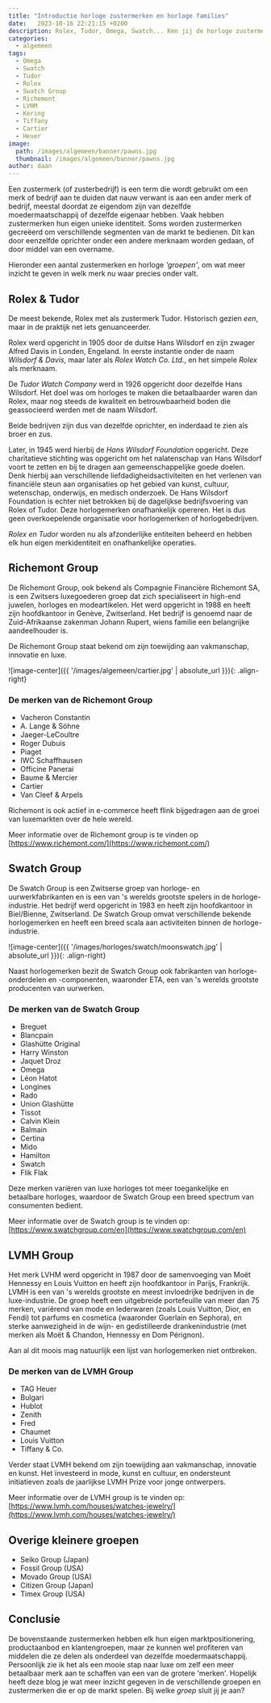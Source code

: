 ```yaml
---
title: "Introductie horloge zustermerken en horloge families"
date:   2023-10-16 22:21:15 +0200
description: Rolex, Tudor, Omega, Swatch... Ken jij de horloge zustermerken? In deze blog bespreken we de grote horlogefamilies 
categories:
  - algemeen
tags:
  - Omega
  - Swatch
  - Tudor
  - Rolex
  - Swatch Group
  - Richemont
  - LVHM
  - Kering
  - Tiffany
  - Cartier
  - Heuer
image: 
  path: /images/algemeen/banner/pawns.jpg
  thumbnail: /images/algemeen/banner/pawns.jpg
author: daan
---
```

Een zustermerk (of zusterbedrijf) is een term die wordt gebruikt om een merk of bedrijf aan te duiden dat nauw verwant is aan een ander merk of bedrijf, meestal doordat ze eigendom zijn van dezelfde moedermaatschappij of dezelfde eigenaar hebben. Vaak hebben zustermerken hun eigen unieke identiteit. Soms worden zustermerken gecreëerd om verschillende segmenten van de markt te bedienen. Dit kan door eenzelfde oprichter onder een andere merknaam worden gedaan, of door middel van een overname.

Hieronder een aantal zustermerken en horloge _'groepen'_, om wat meer inzicht te geven in welk merk nu waar precies onder valt.

## Rolex & Tudor
De meest bekende, Rolex met als zustermerk Tudor. Historisch gezien _een_, maar in de praktijk net iets genuanceerder.

Rolex werd opgericht in 1905 door de duitse Hans Wilsdorf en zijn zwager Alfred Davis in Londen, Engeland. In eerste instantie onder de naam _Wilsdorf & Davis_, maar later als _Rolex Watch Co. Ltd._, en het simpele *Rolex* als merknaam.

De *Tudor Watch Company* werd in 1926 opgericht door dezelfde Hans Wilsdorf. Het doel was om horloges te maken die betaalbaarder waren dan Rolex, maar nog steeds de kwaliteit en betrouwbaarheid boden die geassocieerd werden met de naam Wilsdorf. 

Beide bedrijven zijn dus van dezelfde oprichter, en inderdaad te zien als broer en zus.

Later, in 1945 werd hierbij de _Hans Wilsdorf Foundation_ opgericht. Deze charitatieve stichting was opgericht om het nalatenschap van Hans Wilsdorf voort te zetten en bij te dragen aan gemeenschappelijke goede doelen. Denk hierbij aan verschillende liefdadigheidsactiviteiten en het verlenen van financiële steun aan organisaties op het gebied van kunst, cultuur, wetenschap, onderwijs, en medisch onderzoek.
De Hans Wilsdorf Foundation is echter niet betrokken bij de dagelijkse bedrijfsvoering van Rolex of Tudor. Deze horlogemerken onafhankelijk opereren. Het is dus geen overkoepelende organisatie voor horlogemerken of horlogebedrijven.

*Rolex en Tudor* worden nu als afzonderlijke entiteiten beheerd en hebben elk hun eigen merkidentiteit en onafhankelijke operaties.

## Richemont Group
De Richemont Group, ook bekend als Compagnie Financière Richemont SA, is een Zwitsers luxegoederen groep dat zich specialiseert in high-end juwelen, horloges en modeartikelen. Het werd opgericht in 1988 en heeft zijn hoofdkantoor in Genève, Zwitserland. Het bedrijf is genoemd naar de Zuid-Afrikaanse zakenman Johann Rupert, wiens familie een belangrijke aandeelhouder is.

De Richemont Group staat bekend om zijn toewijding aan vakmanschap, innovatie en luxe. 

![image-center]({{ '/images/algemeen/cartier.jpg' | absolute_url }}){: .align-right}

### De merken van de Richemont Group
* Vacheron Constantin
* A. Lange & Söhne
* Jaeger-LeCoultre
* Roger Dubuis
* Piaget
* IWC Schaffhausen
* Officine Panerai
* Baume & Mercier
* Cartier
* Van Cleef & Arpels

Richemont is ook actief in e-commerce heeft flink bijgedragen aan de groei van luxemarkten over de hele wereld.

Meer informatie over de Richemont group is te vinden op [https://www.richemont.com/](https://www.richemont.com/)

## Swatch Group
De Swatch Group is een Zwitserse groep van horloge- en uurwerkfabrikanten en is een van 's werelds grootste spelers in de horloge-industrie. Het bedrijf werd opgericht in 1983 en heeft zijn hoofdkantoor in Biel/Bienne, Zwitserland. De Swatch Group omvat verschillende bekende horlogemerken en heeft een breed scala aan activiteiten binnen de horloge-industrie.

![image-center]({{ '/images/horloges/swatch/moonswatch.jpg' | absolute_url }}){: .align-right}

Naast horlogemerken bezit de Swatch Group ook fabrikanten van horloge-onderdelen en -componenten, waaronder ETA, een van 's werelds grootste producenten van uurwerken.

### De merken van de Swatch Group
* Breguet
* Blancpain
* Glashütte Original
* Harry Winston
* Jaquet Droz
* Omega
* Léon Hatot
* Longines
* Rado
* Union Glashütte
* Tissot
* Calvin Klein
* Balmain
* Certina
* Mido
* Hamilton
* Swatch
* Flik Flak

Deze merken variëren van luxe horloges tot meer toegankelijke en betaalbare horloges, waardoor de Swatch Group een breed spectrum van consumenten bedient. 

Meer informatie over de Swatch group is te vinden op: [https://www.swatchgroup.com/en](https://www.swatchgroup.com/en)

## LVMH Group
Het merk LVHM werd opgericht in 1987 door de samenvoeging van Moët Hennessy en Louis Vuitton en heeft zijn hoofdkantoor in Parijs, Frankrijk. LVMH is een van 's werelds grootste en meest invloedrijke bedrijven in de luxe-industrie.
De groep heeft een uitgebreide portefeuille van meer dan 75 merken, variërend van mode en lederwaren (zoals Louis Vuitton, Dior, en Fendi) tot parfums en cosmetica (waaronder Guerlain en Sephora), en sterke aanwezigheid in de wijn- en gedistilleerde drankenindustrie (met merken als Moët & Chandon, Hennessy en Dom Pérignon).

Aan al dit moois mag natuurlijk een lijst van horlogemerken niet ontbreken.

### De merken van de LVMH Group
* TAG Heuer
* Bulgari
* Hublot
* Zenith
* Fred
* Chaumet
* Louis Vuitton
* Tiffany & Co.

Verder staat LVMH bekend om zijn toewijding aan vakmanschap, innovatie en kunst. Het ïnvesteerd in mode, kunst en cultuur, en ondersteunt initiatieven zoals de jaarlijkse LVMH Prize voor jonge ontwerpers.

Meer informatie over de LVMH group is te vinden op: [https://www.lvmh.com/houses/watches-jewelry/](https://www.lvmh.com/houses/watches-jewelry/)

## Overige kleinere groepen
* Seiko Group (Japan)
* Fossil Group (USA)
* Movado Group (USA)
* Citizen Group (Japan)
* Timex Group (USA)

## Conclusie
De bovenstaande zustermerken hebben elk hun eigen marktpositionering, productaanbod en klantengroepen, maar ze kunnen wel profiteren van middelen die ze delen als onderdeel van dezelfde moedermaatschappij. Persoonlijk zie ik het als een mooie stap naar luxe om zelf een meer betaalbaar merk aan te schaffen van een van de grotere 'merken'. Hopelijk heeft deze blog je wat meer inzicht gegeven in de verschillende groepen en zustermerken die er op de markt spelen. Bij welke _groep_ sluit jij je aan?
